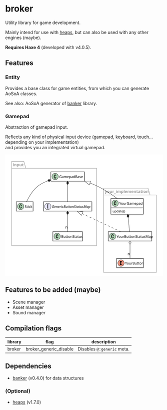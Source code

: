# broker

Utility library for game development.

Mainly intend for use with [heaps](http://heaps.io/), but can also be used with any other engines (maybe).

**Requires Haxe 4** (developed with v4.0.5).


## Features

### Entity

Provides a base class for game entities, from which you can generate AoSoA classes.

See also: AoSoA generator of [banker](https://github.com/fal-works/banker) library.


### Gamepad

Abstraction of gamepad input.

Reflects any kind of physical input device (gamepad, keyboard, touch... depending on your implementation)  
and provides you an integrated virtual gamepad.

![Class diagram. Visit GitHub repo for details.](docs/gamepad.svg)


## Features to be added (maybe)

- Scene manager
- Asset manager
- Sound manager


## Compilation flags

|library|flag|description|
|---|---|---|
|broker|broker_generic_disable|Disables `@:generic` meta.|


## Dependencies

<!-- 
- [sneaker](https://github.com/fal-works/sneaker) (v0.7.0) for assertion, logging and macro utilities
- [ripper](https://github.com/fal-works/ripper) (v0.2.2) for partial implementation
 -->
- [banker](https://github.com/fal-works/banker) (v0.4.0) for data structures

### (Optional)

- [heaps](http://heaps.io/) (v1.7.0)

